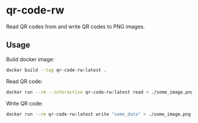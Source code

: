 # qr-code-rw

Read QR codes from and write QR codes to PNG images.

## Usage

Build docker image:

```sh
docker build --tag qr-code-rw:latest .
```

Read QR code:

```sh
docker run --rm --interactive qr-code-rw:latest read < ./some_image.png
```

Write QR code:

```sh
docker run --rm qr-code-rw:latest write "some_data" > ./some_image.png
```
